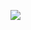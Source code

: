 <a href="https://www.instagram.com/_hangsu_/" target="_blank"><img src="https://simpleicons.org/?q=Insta/Instagram-#E4405F?style=flat-square&logo=Instagram&logoColor=white"/></a>
